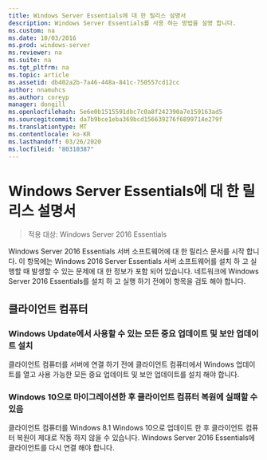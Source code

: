 ```yaml
---
title: Windows Server Essentials에 대 한 릴리스 설명서
description: Windows Server Essentials를 사용 하는 방법을 설명 합니다.
ms.custom: na
ms.date: 10/03/2016
ms.prod: windows-server
ms.reviewer: na
ms.suite: na
ms.tgt_pltfrm: na
ms.topic: article
ms.assetid: db402a2b-7a46-448a-841c-750557cd12cc
author: nnamuhcs
ms.author: coreyp
manager: dongill
ms.openlocfilehash: 5e6e0b1515591dbc7c0a8f242390a7e159163ad5
ms.sourcegitcommit: da7b9bce1eba369bcd156639276f6899714e279f
ms.translationtype: MT
ms.contentlocale: ko-KR
ms.lasthandoff: 03/26/2020
ms.locfileid: "80310387"
---
```

# <a name="release-documentation-for-windows-server-essentials"></a>Windows Server Essentials에 대 한 릴리스 설명서

>적용 대상: Windows Server 2016 Essentials

Windows Server 2016 Essentials 서버 소프트웨어에 대 한 릴리스 문서를 시작 합니다. 이 항목에는 Windows 2016 Server Essentials 서버 소프트웨어를 설치 하 고 실행할 때 발생할 수 있는 문제에 대 한 정보가 포함 되어 있습니다. 네트워크에 Windows Server 2016 Essentials를 설치 하 고 실행 하기 전에이 항목을 검토 해야 합니다.  
  
## <a name="client-computers"></a>클라이언트 컴퓨터  
  
### <a name="install-all-available-critical-and-security-updates-from-windows-update"></a>Windows Update에서 사용할 수 있는 모든 중요 업데이트 및 보안 업데이트 설치  

클라이언트 컴퓨터를 서버에 연결 하기 전에 클라이언트 컴퓨터에서 Windows 업데이트를 열고 사용 가능한 모든 중요 업데이트 및 보안 업데이트를 설치 해야 합니다.  
  
### <a name="client-computer-restore-may-not-succeed-after-migration-to-windows-10"></a>Windows 10으로 마이그레이션한 후 클라이언트 컴퓨터 복원에 실패할 수 있음  
 클라이언트 컴퓨터를 Windows 8.1 Windows 10으로 업데이트 한 후 클라이언트 컴퓨터 복원이 제대로 작동 하지 않을 수 있습니다. Windows Server 2016 Essentials에 클라이언트를 다시 연결 해야 합니다. 
